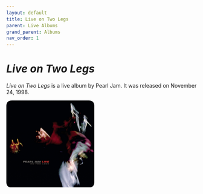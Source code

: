 ```yaml
---
layout: default
title: Live on Two Legs
parent: Live Albums
grand_parent: Albums
nav_order: 1
---
```


# *Live on Two Legs*

*Live on Two Legs* is a live album by Pearl Jam. It was released on November 24, 1998.

<img src="/assets/album-images/live/twolegs-cover.png" alt="Live on Two Legs album cover" width="233" height="230"> 
